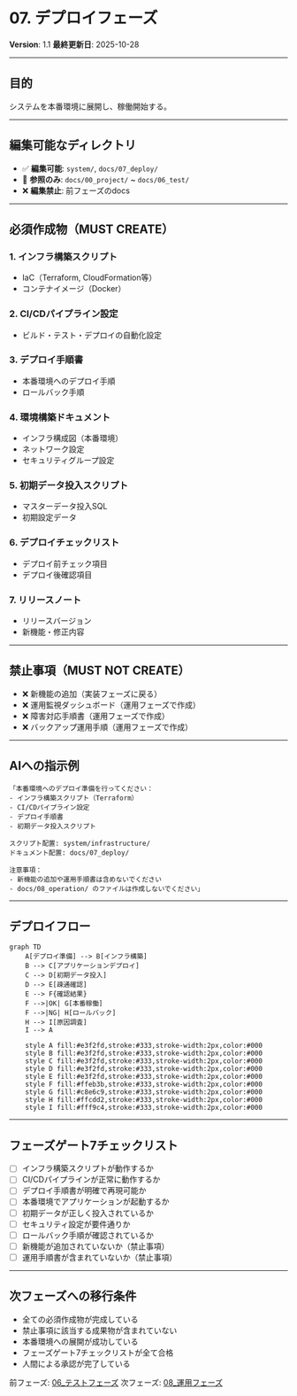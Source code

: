 # 07. デプロイフェーズ

**Version**: 1.1
**最終更新日**: 2025-10-28

---

## 目的

システムを本番環境に展開し、稼働開始する。

---

## 編集可能なディレクトリ

- ✅ **編集可能**: `system/`, `docs/07_deploy/`
- 📖 **参照のみ**: `docs/00_project/` ~ `docs/06_test/`
- ❌ **編集禁止**: 前フェーズのdocs

---

## 必須作成物（MUST CREATE）

### 1. インフラ構築スクリプト
- IaC（Terraform, CloudFormation等）
- コンテナイメージ（Docker）

### 2. CI/CDパイプライン設定
- ビルド・テスト・デプロイの自動化設定

### 3. デプロイ手順書
- 本番環境へのデプロイ手順
- ロールバック手順

### 4. 環境構築ドキュメント
- インフラ構成図（本番環境）
- ネットワーク設定
- セキュリティグループ設定

### 5. 初期データ投入スクリプト
- マスターデータ投入SQL
- 初期設定データ

### 6. デプロイチェックリスト
- デプロイ前チェック項目
- デプロイ後確認項目

### 7. リリースノート
- リリースバージョン
- 新機能・修正内容

---

## 禁止事項（MUST NOT CREATE）

- ❌ 新機能の追加（実装フェーズに戻る）
- ❌ 運用監視ダッシュボード（運用フェーズで作成）
- ❌ 障害対応手順書（運用フェーズで作成）
- ❌ バックアップ運用手順（運用フェーズで作成）

---

## AIへの指示例

```
「本番環境へのデプロイ準備を行ってください：
- インフラ構築スクリプト（Terraform）
- CI/CDパイプライン設定
- デプロイ手順書
- 初期データ投入スクリプト

スクリプト配置: system/infrastructure/
ドキュメント配置: docs/07_deploy/

注意事項：
- 新機能の追加や運用手順書は含めないでください
- docs/08_operation/ のファイルは作成しないでください」
```

---

## デプロイフロー

```mermaid
graph TD
    A[デプロイ準備] --> B[インフラ構築]
    B --> C[アプリケーションデプロイ]
    C --> D[初期データ投入]
    D --> E[疎通確認]
    E --> F{確認結果}
    F -->|OK| G[本番稼働]
    F -->|NG| H[ロールバック]
    H --> I[原因調査]
    I --> A

    style A fill:#e3f2fd,stroke:#333,stroke-width:2px,color:#000
    style B fill:#e3f2fd,stroke:#333,stroke-width:2px,color:#000
    style C fill:#e3f2fd,stroke:#333,stroke-width:2px,color:#000
    style D fill:#e3f2fd,stroke:#333,stroke-width:2px,color:#000
    style E fill:#e3f2fd,stroke:#333,stroke-width:2px,color:#000
    style F fill:#ffeb3b,stroke:#333,stroke-width:2px,color:#000
    style G fill:#c8e6c9,stroke:#333,stroke-width:2px,color:#000
    style H fill:#ffcdd2,stroke:#333,stroke-width:2px,color:#000
    style I fill:#fff9c4,stroke:#333,stroke-width:2px,color:#000
```

---

## フェーズゲート7チェックリスト

- [ ] インフラ構築スクリプトが動作するか
- [ ] CI/CDパイプラインが正常に動作するか
- [ ] デプロイ手順書が明確で再現可能か
- [ ] 本番環境でアプリケーションが起動するか
- [ ] 初期データが正しく投入されているか
- [ ] セキュリティ設定が要件通りか
- [ ] ロールバック手順が確認されているか
- [ ] 新機能が追加されていないか（禁止事項）
- [ ] 運用手順書が含まれていないか（禁止事項）

---

## 次フェーズへの移行条件

- 全ての必須作成物が完成している
- 禁止事項に該当する成果物が含まれていない
- 本番環境への展開が成功している
- フェーズゲート7チェックリストが全て合格
- 人間による承認が完了している

前フェーズ: [06_テストフェーズ](./06_テストフェーズ.md)
次フェーズ: [08_運用フェーズ](./08_運用フェーズ.md)
